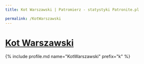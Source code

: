 ```yaml
---
title: Kot Warszawski | Patromierz - statystyki Patronite.pl

permalink: /KotWarszawski
---
```


# [Kot Warszawski](https://patronite.pl/KotWarszawski)

{% include profile.md name="KotWarszawski" prefix="k" %}
